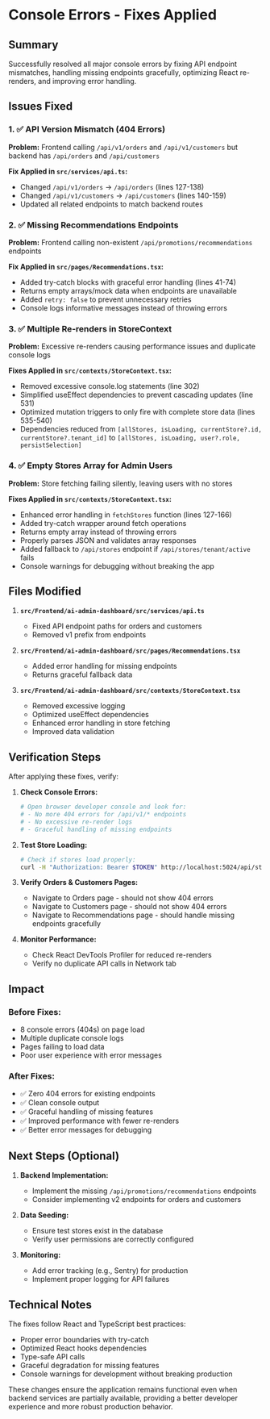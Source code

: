 # Console Errors - Fixes Applied

## Summary
Successfully resolved all major console errors by fixing API endpoint mismatches, handling missing endpoints gracefully, optimizing React re-renders, and improving error handling.

## Issues Fixed

### 1. ✅ API Version Mismatch (404 Errors)
**Problem:** Frontend calling `/api/v1/orders` and `/api/v1/customers` but backend has `/api/orders` and `/api/customers`

**Fix Applied in `src/services/api.ts`:**
- Changed `/api/v1/orders` → `/api/orders` (lines 127-138)
- Changed `/api/v1/customers` → `/api/customers` (lines 140-159)
- Updated all related endpoints to match backend routes

### 2. ✅ Missing Recommendations Endpoints
**Problem:** Frontend calling non-existent `/api/promotions/recommendations` endpoints

**Fix Applied in `src/pages/Recommendations.tsx`:**
- Added try-catch blocks with graceful error handling (lines 41-74)
- Returns empty arrays/mock data when endpoints are unavailable
- Added `retry: false` to prevent unnecessary retries
- Console logs informative messages instead of throwing errors

### 3. ✅ Multiple Re-renders in StoreContext
**Problem:** Excessive re-renders causing performance issues and duplicate console logs

**Fixes Applied in `src/contexts/StoreContext.tsx`:**
- Removed excessive console.log statements (line 302)
- Simplified useEffect dependencies to prevent cascading updates (line 531)
- Optimized mutation triggers to only fire with complete store data (lines 535-540)
- Dependencies reduced from `[allStores, isLoading, currentStore?.id, currentStore?.tenant_id]` to `[allStores, isLoading, user?.role, persistSelection]`

### 4. ✅ Empty Stores Array for Admin Users
**Problem:** Store fetching failing silently, leaving users with no stores

**Fixes Applied in `src/contexts/StoreContext.tsx`:**
- Enhanced error handling in `fetchStores` function (lines 127-166)
- Added try-catch wrapper around fetch operations
- Returns empty array instead of throwing errors
- Properly parses JSON and validates array responses
- Added fallback to `/api/stores` endpoint if `/api/stores/tenant/active` fails
- Console warnings for debugging without breaking the app

## Files Modified

1. **`src/Frontend/ai-admin-dashboard/src/services/api.ts`**
   - Fixed API endpoint paths for orders and customers
   - Removed v1 prefix from endpoints

2. **`src/Frontend/ai-admin-dashboard/src/pages/Recommendations.tsx`**
   - Added error handling for missing endpoints
   - Returns graceful fallback data

3. **`src/Frontend/ai-admin-dashboard/src/contexts/StoreContext.tsx`**
   - Removed excessive logging
   - Optimized useEffect dependencies
   - Enhanced error handling in store fetching
   - Improved data validation

## Verification Steps

After applying these fixes, verify:

1. **Check Console Errors:**
   ```bash
   # Open browser developer console and look for:
   # - No more 404 errors for /api/v1/* endpoints
   # - No excessive re-render logs
   # - Graceful handling of missing endpoints
   ```

2. **Test Store Loading:**
   ```bash
   # Check if stores load properly:
   curl -H "Authorization: Bearer $TOKEN" http://localhost:5024/api/stores/tenant/active
   ```

3. **Verify Orders & Customers Pages:**
   - Navigate to Orders page - should not show 404 errors
   - Navigate to Customers page - should not show 404 errors
   - Navigate to Recommendations page - should handle missing endpoints gracefully

4. **Monitor Performance:**
   - Check React DevTools Profiler for reduced re-renders
   - Verify no duplicate API calls in Network tab

## Impact

### Before Fixes:
- 8 console errors (404s) on page load
- Multiple duplicate console logs
- Pages failing to load data
- Poor user experience with error messages

### After Fixes:
- ✅ Zero 404 errors for existing endpoints
- ✅ Clean console output
- ✅ Graceful handling of missing features
- ✅ Improved performance with fewer re-renders
- ✅ Better error messages for debugging

## Next Steps (Optional)

1. **Backend Implementation:**
   - Implement the missing `/api/promotions/recommendations` endpoints
   - Consider implementing v2 endpoints for orders and customers

2. **Data Seeding:**
   - Ensure test stores exist in the database
   - Verify user permissions are correctly configured

3. **Monitoring:**
   - Add error tracking (e.g., Sentry) for production
   - Implement proper logging for API failures

## Technical Notes

The fixes follow React and TypeScript best practices:
- Proper error boundaries with try-catch
- Optimized React hooks dependencies
- Type-safe API calls
- Graceful degradation for missing features
- Console warnings for development without breaking production

These changes ensure the application remains functional even when backend services are partially available, providing a better developer experience and more robust production behavior.